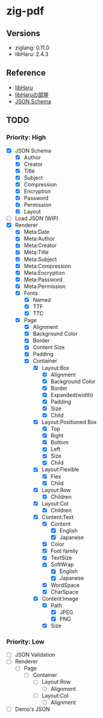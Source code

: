 # zig-pdf

## Versions

* ziglang: 0.11.0
* libHaru: 2.4.3

## Reference

* [libHaru](http://libharu.org/)
* [libHaruの部屋](http://www.t-net.ne.jp/~cyfis/libharu/)  
* [JSON Schema](https://json-schema.org/understanding-json-schema/)

## TODO

### Priority: High

- [x] JSON Schema
  - [x] Author
  - [x] Creator
  - [x] Title
  - [x] Subject
  - [x] Compression
  - [x] Encryption
  - [x] Password
  - [x] Permission
  - [x] Layout
- [ ] Load JSON (WIP)
- [x] Renderer
  - [x] Meta:Date
  - [x] Meta:Author
  - [x] Meta:Creator
  - [x] Meta:Title
  - [x] Meta:Subject
  - [x] Meta:Compression
  - [x] Meta:Encryption
  - [x] Meta:Password
  - [x] Meta:Permission
  - [x] Fonts
    - [x] Named
    - [x] TTF
    - [x] TTC
  - [x] Page
    - [x] Alignment
    - [x] Background Color
    - [x] Border
    - [x] Content Size
    - [x] Padding
    - [x] Container
      - [x] Layout:Box
        - [x] Alignment
        - [x] Background Color
        - [x] Border
        - [x] Expanded(width)
        - [x] Padding
        - [x] Size
        - [x] Child
      - [x] Layout:Positioned Box
        - [x] Top
        - [x] Right
        - [x] Bottom
        - [x] Left
        - [x] Size
        - [x] Child
      - [x] Layout:Flexible
        - [x] Flex
        - [x] Child
      - [x] Layout:Row
        - [x] Children
      - [x] Layout:Col
        - [x] Children
      - [x] Content:Text
        - [x] Content
          - [x] English
          - [x] Japanese
        - [x] Color
        - [x] Font family
        - [x] TextSize
        - [x] SoftWrap
          - [x] English
          - [x] Japanese
        - [x] WordSpace
        - [x] CharSpace
      - [x] Content:Image
        - [x] Path
          - [x] JPEG
          - [x] PNG
        - [x] Size

### Priority: Low

- [ ] JSON Validation
- [ ] Renderer
  - [ ] Page
    - [ ] Container
      - [ ] Layout:Row
        - [ ] Alignment
      - [ ] Layout:Col
        - [ ] Alignment
- [ ] Demo's JSON